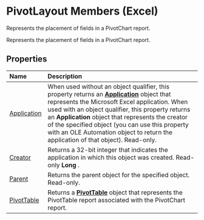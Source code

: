 
# PivotLayout Members (Excel)
Represents the placement of fields in a PivotChart report.

Represents the placement of fields in a PivotChart report.


## Properties



|**Name**|**Description**|
|:-----|:-----|
|[Application](e81846fa-371c-594d-52d6-acfc5c354945.md)|When used without an object qualifier, this property returns an  **[Application](19b73597-5cf9-4f56-8227-b5211f657f6f.md)** object that represents the Microsoft Excel application. When used with an object qualifier, this property returns an **Application** object that represents the creator of the specified object (you can use this property with an OLE Automation object to return the application of that object). Read-only.|
|[Creator](0cbe7f15-997c-c395-879d-64aa43dff05d.md)|Returns a 32-bit integer that indicates the application in which this object was created. Read-only  **Long** .|
|[Parent](840a56bf-5256-619b-158d-1259730fbc8a.md)|Returns the parent object for the specified object. Read-only.|
|[PivotTable](b4393cb2-33d2-453b-81ef-4fada332539b.md)|Returns a  **[PivotTable](a9c1d4a0-78a9-f9a6-6daf-91cb63e45842.md)** object that represents the PivotTable report associated with the PivotChart report.|
